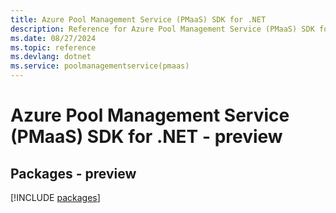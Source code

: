 ```yaml
---
title: Azure Pool Management Service (PMaaS) SDK for .NET
description: Reference for Azure Pool Management Service (PMaaS) SDK for .NET
ms.date: 08/27/2024
ms.topic: reference
ms.devlang: dotnet
ms.service: poolmanagementservice(pmaas)
---
```

# Azure Pool Management Service (PMaaS) SDK for .NET - preview
## Packages - preview
[!INCLUDE [packages](pool-management-service-(pmaas)-index.md)]